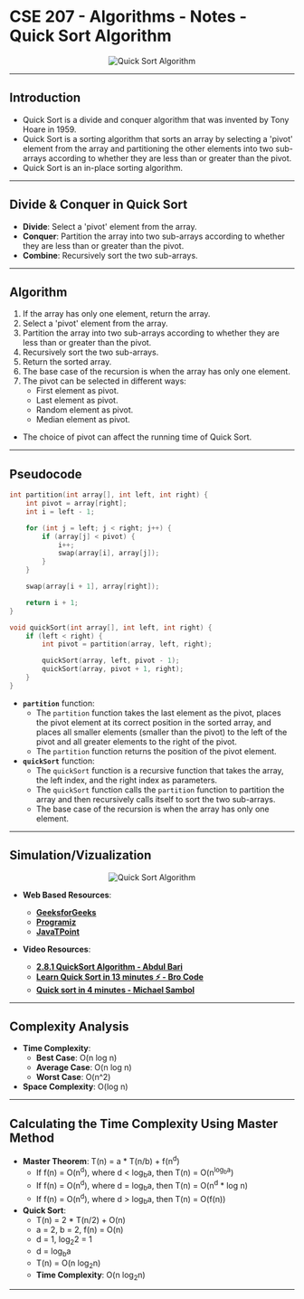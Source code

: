 # **CSE 207 - Algorithms - Notes - Quick Sort Algorithm**

<p align="center">
    <img src="https://fullyunderstood.com/wp-content/uploads/2019/09/quicksort.gif" alt="Quick Sort Algorithm"/>
</p>

---

## **Introduction**

- Quick Sort is a divide and conquer algorithm that was invented by Tony Hoare in 1959.
- Quick Sort is a sorting algorithm that sorts an array by selecting a 'pivot' element from the array and partitioning the other elements into two sub-arrays according to whether they are less than or greater than the pivot.
- Quick Sort is an in-place sorting algorithm.

---

## **Divide & Conquer in Quick Sort**

- **Divide**: Select a 'pivot' element from the array.
- **Conquer**: Partition the array into two sub-arrays according to whether they are less than or greater than the pivot.
- **Combine**: Recursively sort the two sub-arrays.

---

## **Algorithm**

1. If the array has only one element, return the array.
2. Select a 'pivot' element from the array.
3. Partition the array into two sub-arrays according to whether they are less than or greater than the pivot.
4. Recursively sort the two sub-arrays.
5. Return the sorted array.
6. The base case of the recursion is when the array has only one element.
7. The pivot can be selected in different ways:
    - First element as pivot.
    - Last element as pivot.
    - Random element as pivot.
    - Median element as pivot.

- The choice of pivot can affect the running time of Quick Sort.

---

## **Pseudocode**

```cpp
int partition(int array[], int left, int right) {
    int pivot = array[right];
    int i = left - 1;

    for (int j = left; j < right; j++) {
        if (array[j] < pivot) {
            i++;
            swap(array[i], array[j]);
        }
    }

    swap(array[i + 1], array[right]);

    return i + 1;
}

void quickSort(int array[], int left, int right) {
    if (left < right) {
        int pivot = partition(array, left, right);

        quickSort(array, left, pivot - 1);
        quickSort(array, pivot + 1, right);
    }
}
```

- **`partition`** function:
  - The `partition` function takes the last element as the pivot, places the pivot element at its correct position in the sorted array, and places all smaller elements (smaller than the pivot) to the left of the pivot and all greater elements to the right of the pivot.
  - The `partition` function returns the position of the pivot element.
- **`quickSort`** function:
  - The `quickSort` function is a recursive function that takes the array, the left index, and the right index as parameters.
  - The `quickSort` function calls the `partition` function to partition the array and then recursively calls itself to sort the two sub-arrays.
  - The base case of the recursion is when the array has only one element.

---

## **Simulation/Vizualization**

<p align="center">
    <img src="https://www.tutorialspoint.com/data_structures_algorithms/images/quick_sort_partition_animation.gif" alt="Quick Sort Algorithm"/>
</p>

- **Web Based Resources**:
  - [**GeeksforGeeks**](https://www.geeksforgeeks.org/quick-sort/)
  - [**Programiz**](https://www.programiz.com/dsa/quick-sort)
  - [**JavaTPoint**](https://www.javatpoint.com/quick-sort)

- **Video Resources**:
  - [**2.8.1 QuickSort Algorithm - Abdul Bari**](https://www.youtube.com/watch?v=7h1s2SojIRw)
  - [**Learn Quick Sort in 13 minutes ⚡ - Bro Code**](https://www.youtube.com/watch?v=Vtckgz38QHs)
  - [**Quick sort in 4 minutes - Michael Sambol**](https://www.youtube.com/watch?v=Hoixgm4-P4M)

---

## **Complexity Analysis**

- **Time Complexity**:
  - **Best Case**: O(n log n)
  - **Average Case**: O(n log n)
  - **Worst Case**: O(n^2)
- **Space Complexity**: O(log n)

---

## **Calculating the Time Complexity Using Master Method**

- **Master Theorem**: T(n) = a * T(n/b) + f(n<sup>d</sup>)
  - If f(n) = O(n<sup>d</sup>), where d < log<sub>b</sub>a, then T(n) = O(n<sup>log<sub>b</sub>a</sup>)
  - If f(n) = O(n<sup>d</sup>), where d = log<sub>b</sub>a, then T(n) = O(n<sup>d</sup> * log n)
  - If f(n) = O(n<sup>d</sup>), where d > log<sub>b</sub>a, then T(n) = O(f(n))
- **Quick Sort**:
  - T(n) = 2 * T(n/2) + O(n)
  - a = 2, b = 2, f(n) = O(n)
  - d = 1, log<sub>2</sub>2 = 1
  - d = log<sub>b</sub>a
  - T(n) = O(n log<sub>2</sub>n)
  - **Time Complexity**: O(n log<sub>2</sub>n)

---

